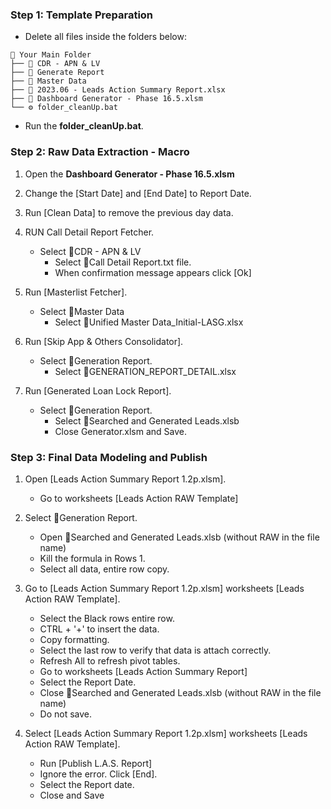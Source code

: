 ### Step 1: Template Preparation
- Delete all files inside the folders below:

```
📁 Your Main Folder
├── 📁 CDR - APN & LV
├── 📁 Generate Report
├── 📁 Master Data
├── 📄 2023.06 - Leads Action Summary Report.xlsx
├── 📄 Dashboard Generator - Phase 16.5.xlsm
└── ⚙️ folder_cleanUp.bat
```

- Run the **folder_cleanUp.bat**.

### Step 2: Raw Data Extraction - Macro

1. Open the **Dashboard Generator - Phase 16.5.xlsm**

2. Change the [Start Date] and [End Date] to Report Date.

3. Run [Clean Data] to remove the previous day data.

4. RUN Call Detail Report Fetcher.
    - Select 📂CDR - APN & LV
        - Select 📄Call Detail Report.txt file.
        - When confirmation message appears click [Ok]

5. Run [Masterlist Fetcher].
    - Select 📂Master Data
        - Select 📃Unified Master Data_Initial-LASG.xlsx

6. Run [Skip App & Others Consolidator].
    - Select 📂Generation Report.
        - Select 📃GENERATION_REPORT_DETAIL.xlsx

7. Run [Generated Loan Lock Report].
    - Select 📂Generation Report.
        - Select 📃Searched and Generated Leads.xlsb
        - Close Generator.xlsm and Save.


### Step 3: Final Data Modeling and Publish

1. Open [Leads Action Summary Report 1.2p.xlsm].
    - Go to worksheets [Leads Action RAW Template]

2.  Select 📂Generation Report.
    - Open 📃Searched and Generated Leads.xlsb (without RAW in the file name)
    - Kill the formula in Rows 1.
    - Select all data, entire row copy.

3. Go to [Leads Action Summary Report 1.2p.xlsm] worksheets [Leads Action RAW Template].
    - Select the Black rows entire row.
    - CTRL + '+' to insert the data.
    - Copy formatting.
    - Select the last row to verify that data is attach correctly.
    - Refresh All to refresh pivot tables.
    - Go to worksheets [Leads Action Summary Report]
    - Select the Report Date.
    - Close 📃Searched and Generated Leads.xlsb (without RAW in the file name)
    - Do not save.

4. Select [Leads Action Summary Report 1.2p.xlsm] worksheets [Leads Action RAW Template].
    - Run [Publish L.A.S. Report]
    - Ignore the error. Click [End].
    - Select the Report date.
    - Close and Save
